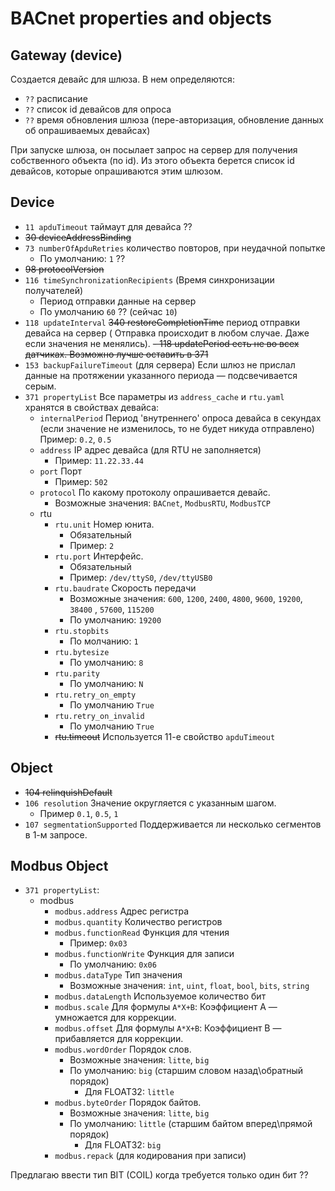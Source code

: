 # BACnet properties and objects

## Gateway (device)

Создается девайс для шлюза. В нем определяются:

- `??` расписание
- `??` список id девайсов для опроса
- `??` время обновления шлюза (пере-авторизация, обновление данных об опрашиваемых девайсах)

При запуске шлюза, он посылает запрос на сервер для получения собственного объекта (по id).
Из этого объекта берется список id девайсов, которые опрашиваются этим шлюзом.

## Device

- `11 apduTimeout` таймаут для девайса ??
- ~~30 deviceAddressBinding~~
- `73 numberOfApduRetries` количество повторов, при неудачной попытке
    - По умолчанию: `1` ??
- ~~98 protocolVersion~~
- `116 timeSynchronizationRecipients` (Время синхронизации получателей)
    - Период отправки данные на сервер
    - По умолчанию `60` ?? (сейчас `10`)
- `118 updateInterval` ~~340 restoreCompletionTime~~ период отправки девайса на сервер (
  Отправка происходит в любом случае. Даже если значения не менялись).
  ~~- 118 updatePeriod есть не во всех датчиках. Возможно лучше оставить в 371~~
- `153 backupFailureTimeout` (для сервера) Если шлюз не прислал данные на протяжении
  указанного периода — подсвечивается серым.
- `371 propertyList` Все параметры из `address_cache` и `rtu.yaml` хранятся в свойствах
  девайса:
    - `internalPeriod` Период 'внутреннего' опроса девайса в секундах (если значение не
      изменилось, то не будет никуда отправлено) Пример: `0.2`, `0.5`
    - `address` IP адрес девайса (для RTU не заполняется)
        - Пример: `11.22.33.44`
    - `port` Порт
        - Пример: `502`
    - `protocol` По какому протоколу опрашивается девайс.
        - Возможные значения: `BACnet`, `ModbusRTU`, `ModbusTCP`
    - rtu
        - `rtu.unit` Номер юнита.
            - Обязательный
            - Пример: `2`
        - `rtu.port` Интерфейс.
            - Обязательный
            - Пример: `/dev/ttyS0`, `/dev/ttyUSB0`
        - `rtu.baudrate` Скорость передачи
            - Возможные значения: `600`, `1200`, `2400`, `4800`, `9600`, `19200`, `38400`
              , `57600`, `115200`
            - По умолчанию: `19200`
        - `rtu.stopbits`
            - По молчанию: `1`
        - `rtu.bytesize`
            - По умолчанию: `8`
        - `rtu.parity`
            - По умолчанию: `N`
        - `rtu.retry_on_empty`
          - По умолчанию `True`
        - `rtu.retry_on_invalid`
          - По умолчанию `True`  
        - ~~rtu.timeout~~ Используется 11-е свойство `apduTimeout`
        

## Object

- ~~104 relinquishDefault~~
- `106 resolution` Значение округляется с указанным шагом.
    - Пример `0.1`, `0.5`, `1`
- `107 segmentationSupported` Поддерживается ли несколько сегментов в 1-м запросе.

## Modbus Object

- `371 propertyList`:
    - modbus
        - `modbus.address` Адрес регистра
        - `modbus.quantity` Количество регистров
        - `modbus.functionRead` Функция для чтения
            - Пример: `0x03`
        - `modbus.functionWrite` Функция для записи
            - По умолчанию: `0x06`
        - `modbus.dataType` Тип значения
            - Возможные значения: `int`, `uint`, `float`, `bool`, `bits`, `string`
        - `modbus.dataLength` Используемое количество бит
        - `modbus.scale` Для формулы `A*X+B`: Коэффициент A — умножается для коррекции.
        - `modbus.offset` Для формулы `A*X+B`: Коэффициент B — прибавляется для коррекции.
        - `modbus.wordOrder` Порядок слов.
            - Возможные значения: `litte`, `big`
            - По умолчанию: `big` (старшим словом назад\обратный порядок)
                - Для FLOAT32: `little`
        - `modbus.byteOrder` Порядок байтов.
            - Возможные значения: `litte`, `big`
            - По умолчанию: `little` (старшим байтом вперед\прямой порядок)
                - Для FLOAT32: `big`
        - `modbus.repack` (для кодирования при записи)

Предлагаю ввести тип BIT (COIL) когда требуется только один бит ??
